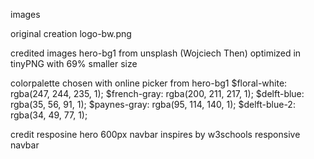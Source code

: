 images

original creation
logo-bw.png 

credited images
hero-bg1 from unsplash (Wojciech Then) optimized in tinyPNG with 69% smaller size

colorpalette chosen with online picker from hero-bg1
$floral-white: rgba(247, 244, 235, 1);
$french-gray: rgba(200, 211, 217, 1);
$delft-blue: rgba(35, 56, 91, 1);
$paynes-gray: rgba(95, 114, 140, 1);
$delft-blue-2: rgba(34, 49, 77, 1);


credit
resposine hero 600px navbar inspires by w3schools responsive navbar
